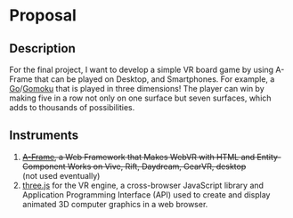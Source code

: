 # Proposal

## Description

For the final project, I want to develop a simple VR board game by using A-Frame that can be played on Desktop, and Smartphones. For example, a [Go](https://www.wikiwand.com/en/Go_(game))/[Gomoku](https://www.wikiwand.com/en/Gomoku) that is played in three dimensions! The player can win by making five in a row not only on one surface but seven surfaces, which adds to thousands of possibilities. 

## Instruments

1. ~~[A-Frame](https://aframe.io/), a Web Framework that Makes WebVR with HTML and Entity-Component Works on Vive, Rift, Daydream, GearVR, desktop~~  
   (not used eventually)
2. [three.js](https://threejs.org/) for the VR engine, a cross-browser JavaScript library and Application Programming Interface (API) used to create and display animated 3D computer graphics in a web browser.
